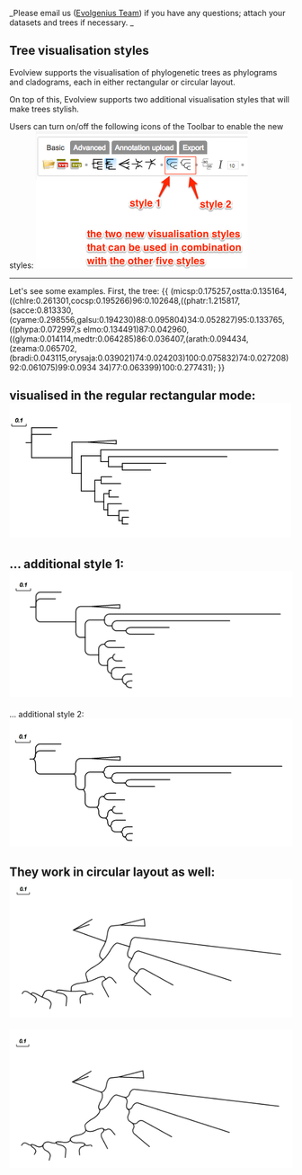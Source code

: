 _Please email us ([Evolgenius Team](mailto:evolgenius.team@gmail.com)) if you have any questions; attach your datasets and trees if necessary. _

## Tree visualisation styles
Evolview supports the visualisation of phylogenetic trees as phylograms and cladograms, each in either rectangular or circular layout. 

On top of this, Evolview supports two additional visualisation styles that will make trees stylish. 

Users can turn on/off the following icons of the Toolbar to enable the new styles:
![](TreeStyles_tree_vis_styles_01.png)

----
Let's see some examples.
First, the tree:
{{
(micsp:0.175257,ostta:0.135164,((chlre:0.261301,cocsp:0.195266)96:0.102648,((phatr:1.215817,(sacce:0.813330,(cyame:0.298556,galsu:0.194230)88:0.095804)34:0.052827)95:0.133765,((phypa:0.072997,s
elmo:0.134491)87:0.042960,((glyma:0.014114,medtr:0.064285)86:0.036407,(arath:0.094434,(zeama:0.065702,(bradi:0.043115,orysaja:0.039021)74:0.024203)100:0.075832)74:0.027208)92:0.061075)99:0.0934
34)77:0.063399)100:0.277431);
}}

visualised in the regular rectangular mode:
![](TreeStyles_tree_vis_styles_02.png)
----
... additional style 1:
![](TreeStyles_tree_vis_styles_03.png)
----
... additional style 2:
![](TreeStyles_tree_vis_styles_04.png)

They work in circular layout as well:
![](TreeStyles_tree_vis_styles_05.png)
----
![](TreeStyles_tree_vis_styles_06.png)